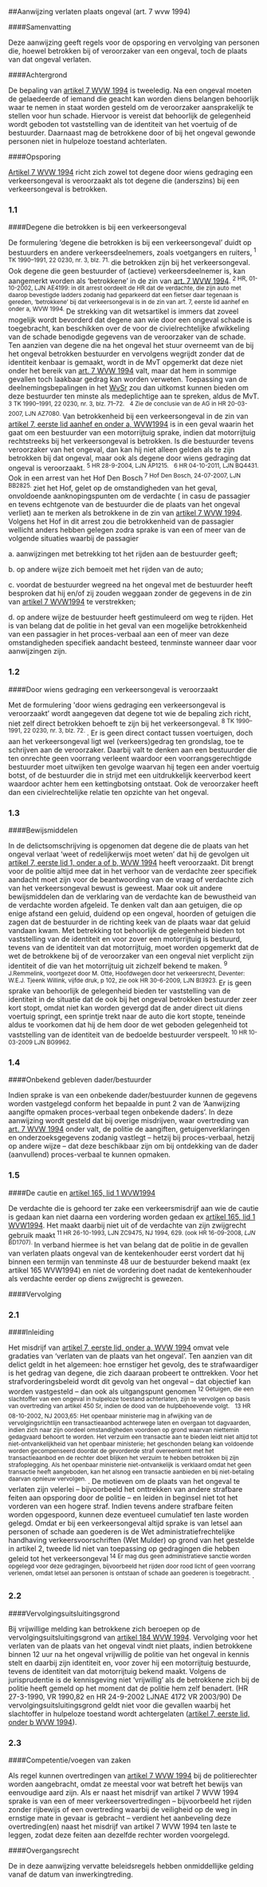 <meta http-equiv='Content-Type' content='text/html; charset=utf-8' />

##Aanwijzing verlaten plaats ongeval (art. 7 wvw 1994)

####Samenvatting

Deze aanwijzing geeft regels voor de opsporing en vervolging van personen die, hoewel betrokken bij of veroorzaker van een ongeval, toch de plaats van dat ongeval verlaten.     

####Achtergrond

De bepaling van [artikel 7 WVW 1994](../../../../../../../../../../wet/wegenverkeerswet/1994/BWBR0006622/README.md) is tweeledig. Na een ongeval moeten de gelaedeerde of iemand die geacht kan worden diens belangen behoorlijk waar te nemen in staat worden gesteld om de veroorzaker aansprakelijk te stellen voor hun schade. Hiervoor is vereist dat behoorlijk de gelegenheid wordt geboden tot vaststelling van de identiteit van het voertuig of de bestuurder. Daarnaast mag de betrokkene door of bij het ongeval gewonde personen niet in hulpeloze toestand achterlaten.    

####Opsporing

[Artikel 7 WVW 1994](../../../../../../../../../../wet/wegenverkeerswet/1994/BWBR0006622/README.md) richt zich zowel tot degene door wiens gedraging een verkeersongeval is veroorzaakt als tot degene die (anderszins) bij een verkeersongeval is betrokken.   
### 1.1  

####Degene die betrokken is bij een verkeersongeval

De formulering ‘degene die betrokken is bij een verkeersongeval’ duidt op bestuurders en andere verkeersdeelnemers, zoals voetgangers en ruiters,<sup> 1  TK 1990–1991, 22 0230, nr. 3, blz. 71. </sup> die betrokken zijn bij het verkeersongeval. Ook degene die geen bestuurder of (actieve) verkeersdeelnemer is, kan aangemerkt worden als ‘betrokkene’ in de zin van [art. 7 WVW 1994](../../../../../../../../../../wet/wegenverkeerswet/1994/BWBR0006622/README.md).<sup> 2  HR, 01-10-2002, LJN AE4199: in dit arrest oordeelt de HR dat de verdachte, die zijn auto met daarop bevestigde ladders zodanig had geparkeerd dat een fietser daar tegenaan is gereden, ‘betrokkene’ bij dat verkeersongeval is in de zin van art. 7, eerste lid aanhef en onder a, WVW 1994. </sup> De strekking van dit wetsartikel is immers dat zoveel mogelijk wordt bevorderd dat degene aan wie door een ongeval schade is toegebracht, kan beschikken over de voor de civielrechtelijke afwikkeling van de schade benodigde gegevens van de veroorzaker van de schade. Ten aanzien van degene die na het ongeval het stuur overneemt van de bij het ongeval betrokken bestuurder en vervolgens wegrijdt zonder dat de identiteit kenbaar is gemaakt, wordt in de MvT opgemerkt dat deze niet onder het bereik van [art. 7 WVW 1994](../../../../../../../../../../wet/wegenverkeerswet/1994/BWBR0006622/README.md) valt, maar dat hem in sommige gevallen toch laakbaar gedrag kan worden verweten. Toepassing van de deelnemingsbepalingen in het [WvSr](../../../../../../../../../../wet/wet/van/3/maart/1881/BWBR0001854/README.md) zou dan uitkomst kunnen bieden om deze bestuurder ten minste als medeplichtige aan te spreken, aldus de MvT.<sup> 3  TK 1990–1991, 22 0230, nr. 3, blz. 71–72. </sup> <sup> 4  Zie de conclusie van de AG in HR 20-03-2007, LJN AZ7080. </sup>  Van betrokkenheid bij een verkeersongeval in de zin van [artikel 7, eerste lid aanhef en onder a, WVW1994](../../../../../../../../../../wet/wegenverkeerswet/1994/BWBR0006622/README.md) is in een geval waarin het gaat om een bestuurder van een motorrijtuig sprake, indien dat motorrijtuig rechtstreeks bij het verkeersongeval is betrokken. Is die bestuurder tevens veroorzaker van het ongeval, dan kan hij niet alleen gelden als te zijn betrokken bij dat ongeval, maar ook als degene door wiens gedraging dat ongeval is veroorzaakt. <sup> 5  HR 28-9-2004, LJN AP1215. </sup> <sup> 6  HR 04-10-2011, LJN BQ4431. </sup>  Ook in een arrest van het Hof Den Bosch<sup> 7  Hof Den Bosch, 24-07-2007, LJN BB2825. </sup> ziet het Hof, gelet op de omstandigheden van het geval, onvoldoende aanknopingspunten om de verdachte ( in casu de passagier en tevens echtgenote van de bestuurder die de plaats van het ongeval verliet) aan te merken als betrokkene in de zin van [artikel 7 WVW 1994](../../../../../../../../../../wet/wegenverkeerswet/1994/BWBR0006622/README.md). Volgens het Hof in dit arrest zou die betrokkenheid van de passagier wellicht anders hebben gelegen zodra sprake is van een of meer van de volgende situaties waarbij de passagier 

a. aanwijzingen met betrekking tot het rijden aan de bestuurder geeft;  

b. op andere wijze zich bemoeit met het rijden van de auto;  

c. voordat de bestuurder wegreed na het ongeval met de bestuurder heeft besproken dat hij en/of zij zouden weggaan zonder de gegevens in de zin van [artikel 7 WVW1994](../../../../../../../../../../wet/wegenverkeerswet/1994/BWBR0006622/README.md) te verstrekken;  

d. op andere wijze de bestuurder heeft gestimuleerd om weg te rijden.   Het is van belang dat de politie in het geval van een mogelijke betrokkenheid van een passagier in het proces-verbaal aan een of meer van deze omstandigheden specifiek aandacht besteed, tenminste wanneer daar voor aanwijzingen zijn.     
### 1.2  

####Door wiens gedraging een verkeersongeval is veroorzaakt

Met de formulering 'door wiens gedraging een verkeersongeval is veroorzaakt’ wordt aangegeven dat degene tot wie de bepaling zich richt, niet zelf direct betrokken behoeft te zijn bij het verkeersongeval.<sup> 8  TK 1990–1991, 22 0230, nr. 3, blz. 72. </sup>. Er is geen direct contact tussen voertuigen, doch aan het verkeersongeval ligt wel (verkeers)gedrag ten grondslag, toe te schrijven aan de veroorzaker. Daarbij valt te denken aan een bestuurder die ten onrechte geen voorrang verleent waardoor een voorrangsgerechtigde bestuurder moet uitwijken ten gevolge waarvan hij tegen een ander voertuig botst, of de bestuurder die in strijd met een uitdrukkelijk keerverbod keert waardoor achter hem een kettingbotsing ontstaat. Ook de veroorzaker heeft dan een civielrechtelijke relatie ten opzichte van het ongeval.    
### 1.3  

####Bewijsmiddelen

In de delictsomschrijving is opgenomen dat degene die de plaats van het ongeval verlaat ‘weet of redelijkerwijs moet weten’ dat hij de gevolgen uit [artikel 7, eerste lid 1, onder a of b, WVW 1994](../../../../../../../../../../wet/wegenverkeerswet/1994/BWBR0006622/README.md) heeft veroorzaakt. Dit brengt voor de politie altijd mee dat in het verhoor van de verdachte zeer specifiek aandacht moet zijn voor de beantwoording van de vraag of verdachte zich van het verkeersongeval bewust is geweest. Maar ook uit andere bewijsmiddelen dan de verklaring van de verdachte kan de bewustheid van de verdachte worden afgeleid. Te denken valt dan aan getuigen, die op enige afstand een geluid, duidend op een ongeval, hoorden of getuigen die zagen dat de bestuurder in de richting keek van de plaats waar dat geluid vandaan kwam. Met betrekking tot behoorlijk de gelegenheid bieden tot vaststelling van de identiteit en voor zover een motorrijtuig is bestuurd, tevens van de identiteit van dat motorrijtuig, moet worden opgemerkt dat de wet de betrokkene bij of de veroorzaker van een ongeval niet verplicht zijn identiteit of die van het motorrijtuig uit zichzelf bekend te maken. <sup> 9  J.Remmelink, voortgezet door M. Otte, Hoofdwegen door het verkeersrecht, Deventer: W.E.J. Tjeenk Willink, vijfde druk, p 102, zie ook HR 30-6-2009, LJN BI3923. </sup>  Er is geen sprake van behoorlijk de gelegenheid bieden ter vaststelling van de identiteit in de situatie dat de ook bij het ongeval betrokken bestuurder zeer kort stopt, omdat niet kan worden gevergd dat de ander direct uit diens voertuig springt, een sprintje trekt naar de auto die kort stopte, teneinde aldus te voorkomen dat hij de hem door de wet geboden gelegenheid tot vaststelling van de identiteit van de bedoelde bestuurder verspeelt.<sup> 10  HR 10-03-2009 LJN BG9962. </sup>     
### 1.4  

####Onbekend gebleven dader/bestuurder

Indien sprake is van een onbekende dader/bestuurder kunnen de gegevens worden vastgelegd conform het bepaalde in punt 2 van de ‘Aanwijzing aangifte opmaken proces-verbaal tegen onbekende daders’. In deze aanwijzing wordt gesteld dat bij overige misdrijven, waar overtreding van [art. 7 WVW 1994](../../../../../../../../../../wet/wegenverkeerswet/1994/BWBR0006622/README.md) onder valt, de politie de aangiften, getuigenverklaringen en onderzoeksgegevens zodanig vastlegt – hetzij bij proces-verbaal, hetzij op andere wijze – dat deze beschikbaar zijn om bij ontdekking van de dader (aanvullend) proces-verbaal te kunnen opmaken.    
### 1.5  

####De cautie en [artikel 165, lid 1 WVW1994](../../../../../../../../../../wet/wegenverkeerswet/1994/BWBR0006622/README.md)

De verdachte die is gehoord ter zake een verkeersmisdrijf aan wie de cautie is gedaan kan niet daarna een vordering worden gedaan ex [artikel 165, lid 1 WVW1994](../../../../../../../../../../wet/wegenverkeerswet/1994/BWBR0006622/README.md). Het maakt daarbij niet uit of de verdachte van zijn zwijgrecht gebruik maakt<sup> 11  HR 26-10-1993, LJN ZC9475, NJ 1994, 629. (ook HR 16-09-2008, *LJN* BD1707). </sup> In verband hiermee is het van belang dat de politie in de gevallen van verlaten plaats ongeval van de kentekenhouder eerst vordert dat hij binnen een termijn van tenminste 48 uur de bestuurder bekend maakt (ex artikel 165 WVW1994) en niet de vordering doet nadat de kentekenhouder als verdachte eerder op diens zwijgrecht is gewezen.     

####Vervolging

### 2.1  

####Inleiding

Het misdrijf van [artikel 7, eerste lid, onder a, WVW 1994](../../../../../../../../../../wet/wegenverkeerswet/1994/BWBR0006622/README.md) omvat vele gradaties van ‘verlaten van de plaats van het ongeval’. Ten aanzien van dit delict geldt in het algemeen: hoe ernstiger het gevolg, des te strafwaardiger is het gedrag van degene, die zich daaraan probeert te onttrekken. Voor het strafvorderingsbeleid wordt dit gevolg van het ongeval – dat objectief kan worden vastgesteld – dan ook als uitgangspunt genomen<sup> 12  Getuigen, die een slachtoffer van een ongeval in hulpeloze toestand achterlaten, zijn te vervolgen op basis van overtreding van artikel 450 Sr, indien de dood van de hulpbehoevende volgt. </sup> <sup> 13  HR 08-10-2002, NJ 2003,65: Het openbaar ministerie mag in afwijking van de vervolgingsrichtlijn een transactieaanbod achterwege laten en overgaan tot dagvaarden, indien zich naar zijn oordeel omstandigheden voordoen op grond waarvan niettemin gedagvaard behoort te worden. Het verzuim een transactie aan te bieden leidt niet altijd tot niet-ontvankelijkheid van het openbaar ministerie; het geschonden belang kan voldoende worden gecompenseerd doordat de gevorderde straf overeenkomt met het transactieaanbod en de rechter doet blijken het verzuim te hebben betrokken bij zijn strafoplegging. Als het openbaar ministerie niet-ontvankelijk is verklaard omdat het geen transactie heeft aangeboden, kan het alsnog een transactie aanbieden en bij niet-betaling daarvan opnieuw vervolgen. </sup>.  De motieven om de plaats van het ongeval te verlaten zijn velerlei – bijvoorbeeld het onttrekken van andere strafbare feiten aan opsporing door de politie – en leiden in beginsel niet tot het vorderen van een hogere straf. Indien tevens andere strafbare feiten worden opgespoord, kunnen deze eventueel cumulatief ten laste worden gelegd. Omdat er bij een verkeersongeval altijd sprake is van letsel aan personen of schade aan goederen is de Wet administratiefrechtelijke handhaving verkeersvoorschriften (Wet Mulder) op grond van het gestelde in artikel 2, tweede lid niet van toepassing op gedragingen die hebben geleid tot het verkeersongeval<sup> 14  Er mag dus geen administratieve sanctie worden opgelegd voor deze gedragingen, bijvoorbeeld het rijden door rood licht of geen voorrang verlenen, omdat letsel aan personen is ontstaan of schade aan goederen is toegebracht. </sup>.    
### 2.2  

####Vervolgingsuitsluitingsgrond

Bij vrijwillige melding kan betrokkene zich beroepen op de vervolgingsuitsluitingsgrond van [artikel 184 WVW 1994](../../../../../../../../../../wet/wegenverkeerswet/1994/BWBR0006622/README.md). Vervolging voor het verlaten van de plaats van het ongeval vindt niet plaats, indien betrokkene binnen 12 uur na het ongeval vrijwillig de politie van het ongeval in kennis stelt en daarbij zijn identiteit en, voor zover hij een motorrijtuig bestuurde, tevens de identiteit van dat motorrijtuig bekend maakt. Volgens de jurisprudentie is de kennisgeving niet ‘vrijwillig’ als de betrokkene zich bij de politie heeft gemeld op het moment dat de politie hem zelf benadert. (HR 27-3-1990, VR 1990,82 en HR 24-9-2002 LJNAE 4172 VR 2003/90) De vervolgingsuitsluitingsgrond geldt niet voor die gevallen waarbij het slachtoffer in hulpeloze toestand wordt achtergelaten ([artikel 7, eerste lid, onder b WVW 1994](../../../../../../../../../../wet/wegenverkeerswet/1994/BWBR0006622/README.md)).    
### 2.3  

####Competentie/voegen van zaken

Als regel kunnen overtredingen van [artikel 7 WVW 1994](../../../../../../../../../../wet/wegenverkeerswet/1994/BWBR0006622/README.md) bij de politierechter worden aangebracht, omdat ze meestal voor wat betreft het bewijs van eenvoudige aard zijn. Als er naast het misdrijf van artikel 7 WVW 1994 sprake is van een of meer verkeersovertredingen – bijvoorbeeld het rijden zonder rijbewijs of een overtreding waarbij de veiligheid op de weg in ernstige mate in gevaar is gebracht – verdient het aanbeveling deze overtreding(en) naast het misdrijf van artikel 7 WVW 1994 ten laste te leggen, zodat deze feiten aan dezelfde rechter worden voorgelegd.     

####Overgangsrecht

De in deze aanwijzing vervatte beleidsregels hebben onmiddellijke gelding vanaf de datum van inwerkingtreding.     
